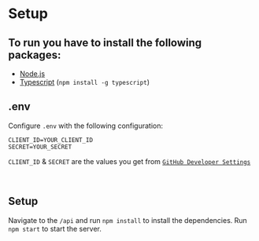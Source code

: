 # Setup

## To run you have to install the following packages:

-   [Node.js](https://nodejs.org/en/)
-   [Typescript](https://www.typescriptlang.org/) (`npm install -g typescript`)

## .env

Configure `.env` with the following configuration:

```
CLIENT_ID=YOUR_CLIENT_ID
SECRET=YOUR_SECRET
```

`CLIENT_ID` & `SECRET` are the values you get from [`GitHub Developer Settings`](https://github.com/settings/developers)

<br>

## Setup

Navigate to the `/api` and run `npm install` to install the dependencies.
Run `npm start` to start the server.
